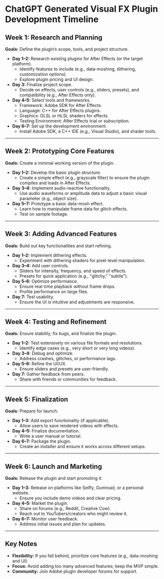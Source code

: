 # ChatGPT Generated Visual FX Plugin Development Timeline

## Week 1: Research and Planning
**Goals:** Define the plugin’s scope, tools, and project structure.

- **Day 1–2:** Research existing plugins for After Effects (or the target platform).
  - Identify features to include (e.g., data-moshing, dithering, customization options).
  - Explore plugin pricing and UI design.
- **Day 3:** Finalize project scope.
  - Decide on effects, user controls (e.g., sliders, presets), and compatibility (e.g., After Effects only).
- **Day 4–5:** Select tools and frameworks.
  - Framework: Adobe SDK for After Effects.
  - Language: C++ for After Effects plugins.
  - Graphics: GLSL or HLSL shaders for effects.
  - Testing Environment: After Effects trial or subscription.
- **Day 6–7:** Set up the development environment.
  - Install Adobe SDK, a C++ IDE (e.g., Visual Studio), and shader tools.

---

## Week 2: Prototyping Core Features
**Goals:** Create a minimal working version of the plugin.

- **Day 1–2:** Develop the basic plugin structure.
  - Create a simple effect (e.g., grayscale filter) to ensure the plugin compiles and loads in After Effects.
- **Day 3–4:** Implement audio-reactive functionality.
  - Use audio waveforms or amplitude data to adjust a basic visual parameter (e.g., object size).
- **Day 5–7:** Prototype a basic data-mosh effect.
  - Learn how to manipulate frame data for glitch effects.
  - Test on sample footage.

---

## Week 3: Adding Advanced Features
**Goals:** Build out key functionalities and start refining.

- **Day 1–2:** Implement dithering effects.
  - Experiment with dithering shaders for pixel-level manipulation.
- **Day 3–4:** Add user controls.
  - Sliders for intensity, frequency, and speed of effects.
  - Presets for quick application (e.g., "glitchy," "subtle").
- **Day 5–6:** Optimize performance.
  - Ensure real-time playback without frame drops.
  - Profile performance on large files.
- **Day 7:** Test usability.
  - Ensure the UI is intuitive and adjustments are responsive.

---

## Week 4: Testing and Refinement
**Goals:** Ensure stability, fix bugs, and finalize the plugin.

- **Day 1–2:** Test extensively on various file formats and resolutions.
  - Identify edge cases (e.g., very short or very long videos).
- **Day 3–4:** Debug and optimize.
  - Address crashes, glitches, or performance lags.
- **Day 5–6:** Refine the UI/UX.
  - Ensure sliders and presets are user-friendly.
- **Day 7:** Gather feedback from peers.
  - Share with friends or communities for feedback.

---

## Week 5: Finalization
**Goals:** Prepare for launch.

- **Day 1–3:** Add export functionality (if applicable).
  - Allow users to save rendered videos with effects.
- **Day 4–5:** Finalize documentation.
  - Write a user manual or tutorial.
- **Day 6–7:** Package the plugin.
  - Create an installer and ensure it works across different setups.

---

## Week 6: Launch and Marketing
**Goals:** Release the plugin and start promoting it.

- **Day 1–3:** Release on platforms like Sellfy, Gumroad, or a personal website.
  - Ensure you include demo videos and clear pricing.
- **Day 4–5:** Market the plugin.
  - Share on forums (e.g., Reddit, Creative Cow).
  - Reach out to YouTubers/creators who might review it.
- **Day 6–7:** Monitor user feedback.
  - Address initial issues and plan for updates.

---

## Key Notes
- **Flexibility:** If you fall behind, prioritize core features (e.g., data-moshing and UI).
- **Focus:** Avoid adding too many advanced features; keep the MVP simple.
- **Community:** Join Adobe plugin developer forums for support.
